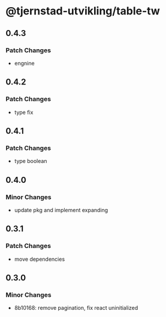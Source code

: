 # @tjernstad-utvikling/table-tw

## 0.4.3

### Patch Changes

- engnine

## 0.4.2

### Patch Changes

- type fix

## 0.4.1

### Patch Changes

- type boolean

## 0.4.0

### Minor Changes

- update pkg and implement expanding

## 0.3.1

### Patch Changes

- move dependencies

## 0.3.0

### Minor Changes

- 8b10168: remove pagination, fix react uninitialized
